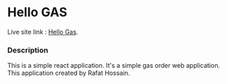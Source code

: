# Hello GAS

Live site link : [Hello Gas](https://hello-gas.netlify.app/).

### Description

This is a simple react application. It's a simple gas order web application. This application created by Rafat Hossain.
